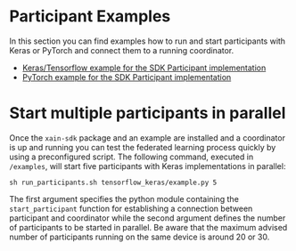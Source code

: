# Participant Examples

In this section you can find examples how to run and start participants with Keras or PyTorch and connect them to a running coordinator.

- [Keras/Tensorflow example for the SDK Participant implementation](https://xain-sdk.readthedocs.io/en/latest/examples/tensorflow_keras.html)
- [PyTorch example for the SDK Participant implementation](https://xain-sdk.readthedocs.io/en/latest/examples/pytorch.html)

# Start multiple participants in parallel

Once the `xain-sdk` package and an example are installed and a coordinator is up and running you can test the federated learning process quickly by using a preconfigured script. The following command, executed in `/examples`, will start five participants with Keras implementations in parallel:

```shell
sh run_participants.sh tensorflow_keras/example.py 5
```

The first argument specifies the python module containing the `start_participant` function for establishing a connection between participant and coordinator while the second argument defines the number of participants to be started in parallel. Be aware that the maximum advised number of participants running on the same device is around 20 or 30.
